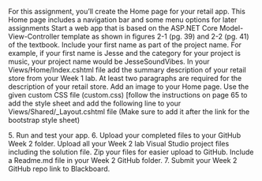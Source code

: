 For this assignment, you’ll create the Home page for your retail app. This Home page includes a navigation bar and some menu options for later assignments
Start a web app that is based on the ASP.NET Core Model-View-Controller template as shown in figures 2-1 (pg. 39) and 2-2 (pg. 41) of the textbook. Include your first name as part of the project name. For example, if your first name is Jesse and the category for your project is music, your project name would be JesseSoundVibes.
In your Views/Home/Index.cshtml file add the summary description of your retail store from your Week 1 lab. At least two paragraphs are required for the description of your retail store.
Add an image to your Home page.
Use the given custom CSS file (custom.css) [follow the instructions on page 65 to add the style sheet and add the following line to your Views/Shared/_Layout.cshtml file (Make sure to add it after the link for the bootstrap style sheet)
<link rel="stylesheet" href="~/css/custom.css" asp-append-version="true" />
           5. Run and test your app.
           6. Upload your completed files to your GitHub Week 2 folder. Upload all your Week 2 lab Visual Studio project files including the solution file. Zip your files for easier upload to GitHub. Include a Readme.md file in your Week 2 GitHub folder.
            7. Submit your Week 2 GitHub repo link to Blackboard. 
